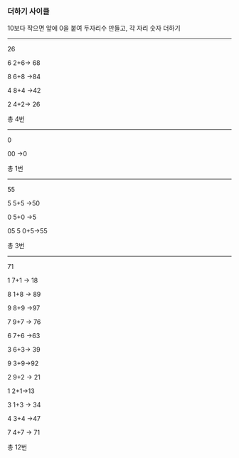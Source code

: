### 더하기 사이클

10보다 작으면 앞에 0을 붙여 두자리수 만들고, 각 자리 숫자 더하기

---
26

6 2+6→ 68

8 6+8 →84

4 8+4 →42

2 4+2→ 26

총 4번

---

0

00 →0

총 1번

---

55

5 5+5 →50

0 5+0 →5

05 5 0+5→55

총 3번

---

71

1 7+1 → 18

8 1+8 → 89

9 8+9 →97

7 9+7 → 76

6 7+6 →63

3 6+3→ 39

9 3+9→92

2 9+2 → 21

1 2+1→13

3 1+3 → 34

4 3+4 →47

7 4+7 → 71

총 12번